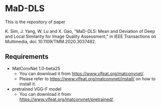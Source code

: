 # MaD-DLS

This is the repository of paper 

K. Sim, J. Yang, W. Lu and X. Gao, "MaD-DLS: Mean and Deviation of Deep and Local Similarity for Image Quality Assessment," in IEEE Transactions on Multimedia, doi: 10.1109/TMM.2020.3037482.

## Requirements
* MatConvNet 1.0-beta25
  * You can download it from https://www.vlfeat.org/matconvnet/.
  * Please refer to https://www.vlfeat.org/matconvnet/install/ on how to install it.
* pretrained VGG-F model
  * You can download it from https://www.vlfeat.org/matconvnet/pretrained/.

